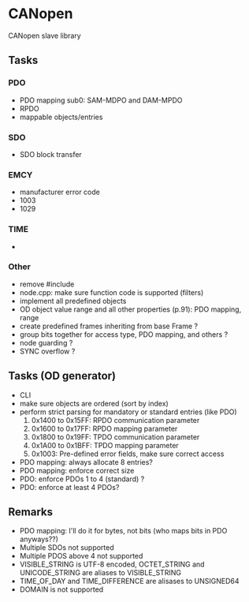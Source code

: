 # CANopen
CANopen slave library

## Tasks
### PDO
- PDO mapping sub0: SAM-MDPO and DAM-MPDO
- RPDO
- mappable objects/entries

### SDO
- SDO block transfer

### EMCY
- manufacturer error code
- 1003
- 1029

### TIME
- 

### Other
- remove #include <cstdio> <cstdlib>
- node.cpp: make sure function code is supported (filters)
- implement all predefined objects
- OD object value range and all other properties (p.91): PDO mapping, range
- create predefined frames inheriting from base Frame ?
- group bits together for access type, PDO mapping, and others ?
- node guarding ?
- SYNC overflow ?

## Tasks (OD generator)
- CLI
- make sure objects are ordered (sort by index)
- perform strict parsing for mandatory or standard entries (like PDO)
    1. 0x1400 to 0x15FF: RPDO communication parameter
    2. 0x1600 to 0x17FF: RPDO mapping parameter
    3. 0x1800 to 0x19FF: TPDO communication parameter
    3. 0x1A00 to 0x1BFF: TPDO mapping parameter
    4. 0x1003: Pre-defined error fields, make sure correct access
- PDO mapping: always allocate 8 entries?
- PDO mapping: enforce correct size
- PDO: enforce PDOs 1 to 4 (standard) ?
- PDO: enforce at least 4 PDOs?

## Remarks
- PDO mapping: I'll do it for bytes, not bits (who maps bits in PDO anyways??)
- Multiple SDOs not supported
- Multiple PDOS above 4 not supported
- VISIBLE_STRING is UTF-8 encoded, OCTET_STRING and UNICODE_STRING are aliases to VISIBLE_STRING
- TIME_OF_DAY and TIME_DIFFERENCE are alisases to UNSIGNED64
- DOMAIN is not supported
